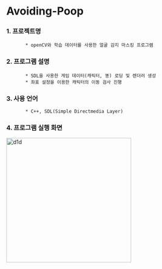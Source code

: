 # Avoiding-Poop
 ### 1. 프로젝트명
           * openCV와 학습 데이터를 사용한 얼굴 감지 마스킹 프로그램
  
 ### 2. 프로그램 설명 
           * SDL을 사용한 게임 데이터(캐릭터, 똥) 로딩 및 렌더러 생성
           * 좌표 설정을 이용한 캐릭터의 이동 검사 진행

 ### 3. 사용 언어
           * C++, SDL(Simple Directmedia Layer)
 
 ### 4. 프로그램 실행 화면
<img width="329" alt="d1d" src="https://user-images.githubusercontent.com/55692618/98442479-32e28500-2148-11eb-9a75-0046559c71e0.PNG">